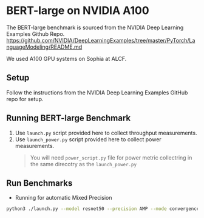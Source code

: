 # BERT-large on NVIDIA A100

The BERT-large benchmark is sourced from the NVIDIA Deep Learning Examples Github Repo. https://github.com/NVIDIA/DeepLearningExamples/tree/master/PyTorch/LanguageModeling/README.md

We used A100 GPU systems on Sophia at ALCF.

## Setup

Follow the instructions from the NVIDIA Deep Learning Examples GitHub repo for setup.

## Running BERT-large Benchmark

1. Use `launch.py` script provided here to collect throughput measurements. 
2. Use `launch_power.py` script provided here to collect power measurements. 
    > You will need `power_script.py` file for power metric collectring in the same direcotry as the `launch_power.py`

## Run Benchmarks 

* Running for automatic Mixed Precision

```bash
python3 ./launch.py --model resnet50 --precision AMP --mode convergence_no_ckpts --platform DGXA100 /local/scratch/ImageNet/ --raport-file sophia_amp_epoch50.json --epochs 50 
```
